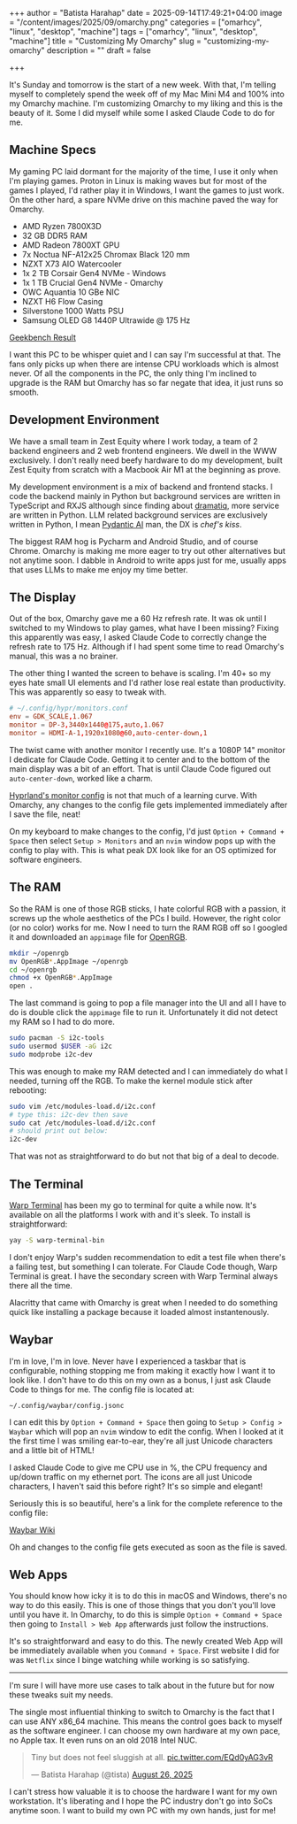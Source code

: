 +++
author = "Batista Harahap"
date = 2025-09-14T17:49:21+04:00
image = "/content/images/2025/09/omarchy.png"
categories = ["omarhcy", "linux", "desktop", "machine"]
tags = ["omarhcy", "linux", "desktop", "machine"]
title = "Customizing My Omarchy"
slug = "customizing-my-omarchy"
description = ""
draft = false

+++

It's Sunday and tomorrow is the start of a new week. With that, I'm telling myself to completely spend the week off of my Mac Mini M4 and 100% into my Omarchy machine. I'm customizing Omarchy to my liking and this is the beauty of it. Some I did myself while some I asked Claude Code to do for me.

## Machine Specs

My gaming PC laid dormant for the majority of the time, I use it only when I'm playing games. Proton in Linux is making waves but for most of the games I played, I'd rather play it in Windows, I want the games to just work. On the other hard, a spare NVMe drive on this machine paved the way for Omarchy.

- AMD Ryzen 7800X3D
- 32 GB DDR5 RAM
- AMD Radeon 7800XT GPU
- 7x Noctua NF-A12x25 Chromax Black 120 mm
- NZXT X73 AIO Watercooler
- 1x 2 TB Corsair Gen4 NVMe - Windows
- 1x 1 TB Crucial Gen4 NVMe - Omarchy
- OWC Aquantia 10 GBe NIC
- NZXT H6 Flow Casing
- Silverstone 1000 Watts PSU
- Samsung OLED G8 1440P Ultrawide @ 175 Hz

[Geekbench Result](https://browser.geekbench.com/v6/cpu/13812142)

I want this PC to be whisper quiet and I can say I'm successful at that. The fans only picks up when there are intense CPU workloads which is almost never. Of all the components in the PC, the only thing I'm inclined to upgrade is the RAM but Omarchy has so far negate that idea, it just runs so smooth.

## Development Environment

We have a small team in Zest Equity where I work today, a team of 2 backend engineers and 2 web frontend engineers. We dwell in the WWW exclusively. I don't really need beefy hardware to do my development, built Zest Equity from scratch with a Macbook Air M1 at the beginning as prove.

My development environment is a mix of backend and frontend stacks. I code the backend mainly in Python but background services are written in TypeScript and RXJS although since finding about [dramatiq](https://dramatiq.io/), more service are written in Python. LLM related background services are exclusively written in Python, I mean [Pydantic AI](https://ai.pydantic.dev/) man, the DX is _chef's kiss_.

The biggest RAM hog is Pycharm and Android Studio, and of course Chrome. Omarchy is making me more eager to try out other alternatives but not anytime soon. I dabble in Android to write apps just for me, usually apps that uses LLMs to make me enjoy my time better.

## The Display

Out of the box, Omarchy gave me a 60 Hz refresh rate. It was ok until I switched to my Windows to play games, what have I been missing? Fixing this apparently was easy, I asked Claude Code to correctly change the refresh rate to 175 Hz. Although if I had spent some time to read Omarchy's manual, this was a no brainer.

The other thing I wanted the screen to behave is scaling. I'm 40+ so my eyes hate small UI elements and I'd rather lose real estate than productivity. This was apparently so easy to tweak with.

```conf
# ~/.config/hypr/monitors.conf
env = GDK_SCALE,1.067
monitor = DP-3,3440x1440@175,auto,1.067
monitor = HDMI-A-1,1920x1080@60,auto-center-down,1
```

The twist came with another monitor I recently use. It's a 1080P 14" monitor I dedicate for Claude Code. Getting it to center and to the bottom of the main display was a bit of an effort. That is until Claude Code figured out `auto-center-down`, worked like a charm.

[Hyprland's monitor config](https://wiki.hypr.land/Configuring/Monitors/) is not that much of a learning curve. With Omarchy, any changes to the config file gets implemented immediately after I save the file, neat!

On my keyboard to make changes to the config, I'd just `Option + Command + Space` then select `Setup > Monitors` and an `nvim` window pops up with the config to play with. This is what peak DX look like for an OS optimized for software engineers.

## The RAM

So the RAM is one of those RGB sticks, I hate colorful RGB with a passion, it screws up the whole aesthetics of the PCs I build. However, the right color (or no color) works for me. Now I need to turn the RAM RGB off so I googled it and downloaded an `appimage` file for [OpenRGB](https://openrgb.org/).

```bash
mkdir ~/openrgb
mv OpenRGB*.AppImage ~/openrgb
cd ~/openrgb
chmod +x OpenRGB*.AppImage
open .
```

The last command is going to pop a file manager into the UI and all I have to do is double click the `appimage` file to run it. Unfortunately it did not detect my RAM so I had to do more.

```bash
sudo pacman -S i2c-tools
sudo usermod $USER -aG i2c
sudo modprobe i2c-dev
```

This was enough to make my RAM detected and I can immediately do what I needed, turning off the RGB. To make the kernel module stick after rebooting:

```bash
sudo vim /etc/modules-load.d/i2c.conf
# type this: i2c-dev then save
sudo cat /etc/modules-load.d/i2c.conf
# should print out below:
i2c-dev
```

That was not as straightforward to do but not that big of a deal to decode.

## The Terminal

[Warp Terminal](https://www.warp.dev/) has been my go to terminal for quite a while now. It's available on all the platforms I work with and it's sleek. To install is straightforward:

```bash
yay -S warp-terminal-bin
```

I don't enjoy Warp's sudden recommendation to edit a test file when there's a failing test, but something I can tolerate. For Claude Code though, Warp Terminal is great. I have the secondary screen with Warp Terminal always there all the time.

Alacritty that came with Omarchy is great when I needed to do something quick like installing a package because it loaded almost instantenously.

## Waybar

I'm in love, I'm in love. Never have I experienced a taskbar that is configurable, nothing stopping me from making it exactly how I want it to look like. I don't have to do this on my own as a bonus, I just ask Claude Code to things for me. The config file is located at:

`~/.config/waybar/config.jsonc`

I can edit this by `Option + Command + Space` then going to `Setup > Config > Waybar` which will pop an `nvim` window to edit the config. When I looked at it the first time I was smiling ear-to-ear, they're all just Unicode characters and a little bit of HTML!

I asked Claude Code to give me CPU use in %, the CPU frequency and up/down traffic on my ethernet port. The icons are all just Unicode characters, I haven't said this before right? It's so simple and elegant!

Seriously this is so beautiful, here's a link for the complete reference to the config file:

[Waybar Wiki](https://github.com/Alexays/Waybar/wiki/Configuration)

Oh and changes to the config file gets executed as soon as the file is saved.

## Web Apps

You should know how icky it is to do this in macOS and Windows, there's no way to do this easily. This is one of those things that you don't you'll love until you have it. In Omarchy, to do this is simple `Option + Command + Space` then going to `Install > Web App` afterwards just follow the instructions.

It's so straightforward and easy to do this. The newly created Web App will be immediately available when you `Command + Space`. First website I did for was `Netflix` since I binge watching while working is so satisfying.

---

I'm sure I will have more use cases to talk about in the future but for now these tweaks suit my needs.

The single most influential thinking to switch to Omarchy is the fact that I can use ANY x86_64 machine. This means the control goes back to myself as the software engineer. I can choose my own hardware at my own pace, no Apple tax. It even runs on an old 2018 Intel NUC.

<blockquote class="twitter-tweet"><p lang="en" dir="ltr">Tiny but does not feel sluggish at all. <a href="https://t.co/EQd0yAG3vR">pic.twitter.com/EQd0yAG3vR</a></p>&mdash; Batista Harahap (@tista) <a href="https://twitter.com/tista/status/1960286431743496406?ref_src=twsrc%5Etfw">August 26, 2025</a></blockquote>

I can't stress how valuable it is to choose the hardware I want for my own workstation. It's liberating and I hope the PC industry don't go into SoCs anytime soon. I want to build my own PC with my own hands, just for me!

<script async src="https://platform.twitter.com/widgets.js" charset="utf-8"></script>
